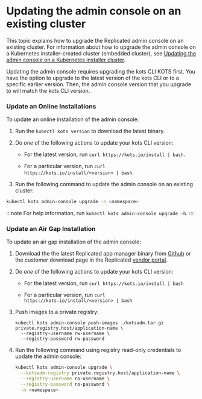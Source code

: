 # Updating the admin console on an existing cluster

This topic explains how to upgrade the Replicated admin console on an existing cluster.
For information about how to upgrade the admin console on a Kubernetes installer-created cluster (embedded cluster), see [Updating the admin console on a Kubernetes installer cluster](updating-embedded-cluster).

Updating the admin console requires upgrading the kots CLI KOTS first. You have the option to upgrade to the latest version of the kots CLI or to a specific earlier version. Then, the admin console version that you upgrade to will match the kots CLI version.

### Update an Online Installations

To update an online installation of the admin console:

1. Run the `kubectl kots version` to download the latest binary.

1. Do _one_ of the following actions to update your kots CLI version:

    - For the latest version, run `curl https://kots.io/install | bash`.

    - For a particular version, run `curl https://kots.io/install/<version> | bash`.

1. Run the following command to update the admin console on an existing cluster:

  ```bash
  kubectl kots admin-console upgrade -n <namespace>
  ```

  :::note
  For help information, run `kubectl kots admin-console upgrade -h`.
  :::

### Update an Air Gap Installation

To update an air gap installation of the admin console:

1. Download the the latest Replicated app manager binary from [Github](https://github.com/replicatedhq/kots/releases) or the customer download page in the Replicated [vendor portal](https://vendor.replicated.com).

1. Do _one_ of the following actions to update your kots CLI version:

    - For the latest version, run `curl https://kots.io/install | bash`

    - For a particular version, run `curl https://kots.io/install/<version> | bash`

1. Push images to a private registry:

    ```shell
    kubectl kots admin-console push-images ./kotsadm.tar.gz private.registry.host/application-name \
      --registry-username rw-username \
      --registry-password rw-password
    ```

1. Run the following command using registry read-only credentials to update the admin console:

    ```bash
    kubectl kots admin-console upgrade \
      --kotsadm-registry private.registry.host/application-name \
      --registry-username ro-username \
      --registry-password ro-password \
      -n <namespace>
    ```
